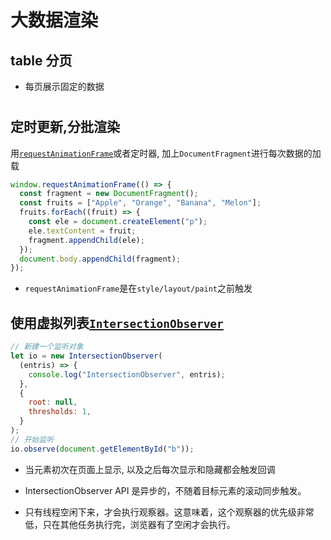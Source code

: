 # 大数据渲染

## table 分页

- 每页展示固定的数据

<h1></h1>

## 定时更新,分批渲染

用[`requestAnimationFrame`](https://zhuanlan.zhihu.com/p/64917985?from_voters_page=true)或者定时器, 加上`DocumentFragment`进行每次数据的加载

```js
window.requestAnimationFrame(() => {
  const fragment = new DocumentFragment();
  const fruits = ["Apple", "Orange", "Banana", "Melon"];
  fruits.forEach((fruit) => {
    const ele = document.createElement("p");
    ele.textContent = fruit;
    fragment.appendChild(ele);
  });
  document.body.appendChild(fragment);
});
```

- `requestAnimationFrame`是在`style/layout/paint`之前触发

## 使用虚拟列表[`IntersectionObserver`](http://www.ruanyifeng.com/blog/2016/11/intersectionobserver_api.html)

```js
// 新建一个监听对象
let io = new IntersectionObserver(
  (entris) => {
    console.log("IntersectionObserver", entris);
  },
  {
    root: null,
    thresholds: 1,
  }
);
// 开始监听
io.observe(document.getElementById("b"));
```

- 当元素初次在页面上显示, 以及之后每次显示和隐藏都会触发回调

- IntersectionObserver API 是异步的，不随着目标元素的滚动同步触发。

- 只有线程空闲下来，才会执行观察器。这意味着，这个观察器的优先级非常低，只在其他任务执行完，浏览器有了空闲才会执行。
